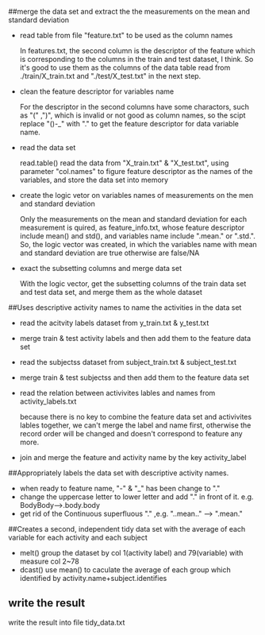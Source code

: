 ##merge the data set and extract the the measurements on the mean and standard deviation 
* read table from file "feature.txt" to be used as the column names

  In features.txt, the second column is the descriptor of the feature which is corresponding to the columns in the train and test dataset, I think. So it's good to use them as the columns of the data table read from ./train/X_train.txt and "./test/X_test.txt" in the next step.
  
* clean the feature descriptor for variables name

	For the descriptor in the second columns have some charactors, such as "(" ,")", which is invalid or not good as column names, so the scipt replace "()-_" with "." to get the feature descriptor for data variable name.
  
* read the data set

	read.table() read the data from "X_train.txt" & "X_test.txt", using parameter "col.names" to figure feature descriptor as the names of the variables, and store the data set into memory

* create the logic vetor on variables names of measurements on the men and standard deviation

	Only the measurements on the mean and standard deviation for each measurement is quired, as feature_info.txt, whose feature descriptor include mean() and std(), and variables name include ".mean." or ".std.". So, the logic vector was created, in which the variables name with mean and standard deviation are true otherwise are false/NA

* exact the subsetting columns and merge data set

	With the logic vector, get the subsetting columns of the train data set and test data set, and merge them as the whole dataset

##Uses descriptive activity names to name the activities in the data set
* read the acitvity labels dataset from y_train.txt & y_test.txt
* merge train & test activity labels and then add them to the feature data set
* read the subjectss dataset from subject_train.txt & subject_test.txt
* merge train & test subjectss and then add them to the feature data set
* read the relation between activivites lables and names from activity_labels.txt

	because there is no key to combine the feature data set and activivites lables together, we can't merge the label and name first, otherwise the record order will be changed and doesn't correspond to feature any more.
	
* join and merge the feature and activity name by the key activity_label

##Appropriately labels the data set with descriptive activity names. 
* when ready to feature name, "-" & "_" has been change to "."
* change the uppercase letter to lower letter and add "." in front of it. e.g. BodyBody-->.body.body
* get rid of the Continuous superfluous "." ,e.g. "..mean.." --> ".mean."

##Creates a second, independent tidy data set with the average of each variable for each activity and each subject
* melt() group the dataset by col 1(activity label) and 79(variable) with measure col 2~78
* dcast() use mean() to caculate the average of each group which identified by activity.name+subject.identifies

## write the result 
  write the result into file tidy_data.txt